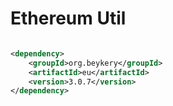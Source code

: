 # Ethereum Util

```xml

<dependency>
    <groupId>org.beykery</groupId>
    <artifactId>eu</artifactId>
    <version>3.0.7</version>
</dependency>
```
